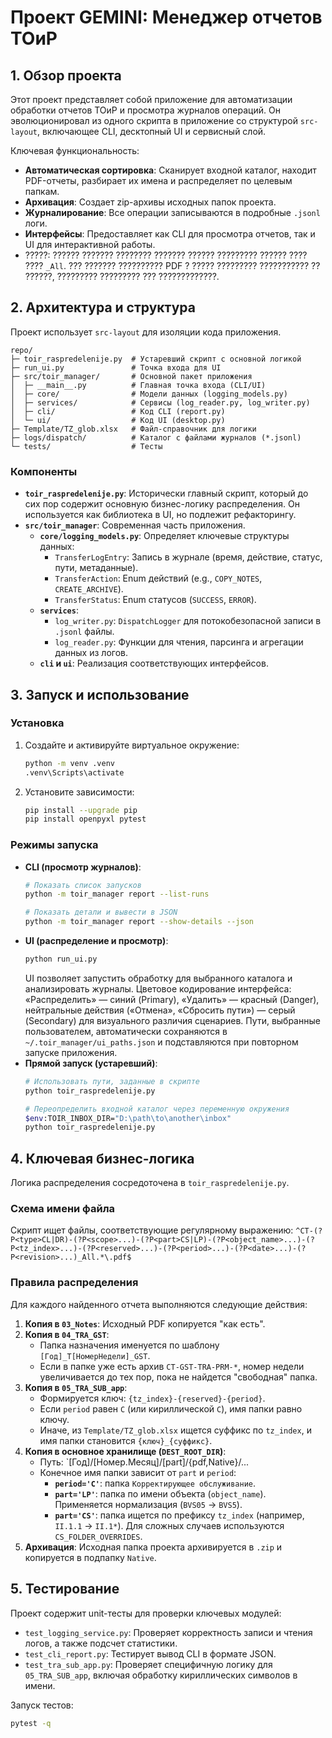 # Проект GEMINI: Менеджер отчетов ТОиР

## 1. Обзор проекта

Этот проект представляет собой приложение для автоматизации обработки отчетов ТОиР и просмотра журналов операций. Он эволюционировал из одного скрипта в приложение со структурой `src-layout`, включающее CLI, десктопный UI и сервисный слой.

Ключевая функциональность:
- **Автоматическая сортировка**: Сканирует входной каталог, находит PDF-отчеты, разбирает их имена и распределяет по целевым папкам.
- **Архивация**: Создает zip-архивы исходных папок проекта.
- **Журналирование**: Все операции записываются в подробные `.jsonl` логи.
- **Интерфейсы**: Предоставляет как CLI для просмотра отчетов, так и UI для интерактивной работы.
- ?????: ?????? ??????? ???????? ??????? ?????? ????????? ?????? ???? ???? `_All`. ??? ??????? ?????????? PDF ? ????? ????????? ??????????? ?? ??????, ????????? ????????? ??? ?????????????.

## 2. Архитектура и структура

Проект использует `src-layout` для изоляции кода приложения.

```
repo/
├─ toir_raspredelenije.py  # Устаревший скрипт с основной логикой
├─ run_ui.py               # Точка входа для UI
├─ src/toir_manager/       # Основной пакет приложения
│  ├─ __main__.py          # Главная точка входа (CLI/UI)
│  ├─ core/                # Модели данных (logging_models.py)
│  ├─ services/            # Сервисы (log_reader.py, log_writer.py)
│  ├─ cli/                 # Код CLI (report.py)
│  └─ ui/                  # Код UI (desktop.py)
├─ Template/TZ_glob.xlsx   # Файл-справочник для логики
├─ logs/dispatch/          # Каталог с файлами журналов (*.jsonl)
└─ tests/                  # Тесты
```

### Компоненты
- **`toir_raspredelenije.py`**: Исторически главный скрипт, который до сих пор содержит основную бизнес-логику распределения. Он используется как библиотека в UI, но подлежит рефакторингу.
- **`src/toir_manager`**: Современная часть приложения.
    - **`core/logging_models.py`**: Определяет ключевые структуры данных:
        - `TransferLogEntry`: Запись в журнале (время, действие, статус, пути, метаданные).
        - `TransferAction`: Enum действий (e.g., `COPY_NOTES`, `CREATE_ARCHIVE`).
        - `TransferStatus`: Enum статусов (`SUCCESS`, `ERROR`).
    - **`services`**:
        - `log_writer.py`: `DispatchLogger` для потокобезопасной записи в `.jsonl` файлы.
        - `log_reader.py`: Функции для чтения, парсинга и агрегации данных из логов.
    - **`cli` и `ui`**: Реализация соответствующих интерфейсов.

## 3. Запуск и использование

### Установка
1.  Создайте и активируйте виртуальное окружение:
    ```bash
    python -m venv .venv
    .venv\Scripts\activate
    ```
2.  Установите зависимости:
    ```bash
    pip install --upgrade pip
    pip install openpyxl pytest
    ```

### Режимы запуска
- **CLI (просмотр журналов)**:
  ```bash
  # Показать список запусков
  python -m toir_manager report --list-runs

  # Показать детали и вывести в JSON
  python -m toir_manager report --show-details --json
  ```
- **UI (распределение и просмотр)**:
  ```bash
  python run_ui.py
  ```
  UI позволяет запустить обработку для выбранного каталога и анализировать журналы.
  Цветовое кодирование интерфейса: «Распределить» — синий (Primary), «Удалить» — красный (Danger), нейтральные действия («Отмена», «Сбросить пути») — серый (Secondary) для визуального различия сценариев.
  Пути, выбранные пользователем, автоматически сохраняются в `~/.toir_manager/ui_paths.json` и подставляются при повторном запуске приложения.
- **Прямой запуск (устаревший)**:
  ```bash
  # Использовать пути, заданные в скрипте
  python toir_raspredelenije.py

  # Переопределить входной каталог через переменную окружения
  $env:TOIR_INBOX_DIR="D:\path\to\another\inbox"
  python toir_raspredelenije.py
  ```

## 4. Ключевая бизнес-логика

Логика распределения сосредоточена в `toir_raspredelenije.py`.

### Схема имени файла
Скрипт ищет файлы, соответствующие регулярному выражению:
`^CT-(?P<type>CL|DR)-(?P<scope>...)-(?P<part>CS|LP)-(?P<object_name>...)-(?P<tz_index>...)-(?P<reserved>...)-(?P<period>...)-(?P<date>...)-(?P<revision>...)_All.*\.pdf$`

### Правила распределения
Для каждого найденного отчета выполняются следующие действия:
1.  **Копия в `03_Notes`**: Исходный PDF копируется "как есть".
2.  **Копия в `04_TRA_GST`**:
    - Папка назначения именуется по шаблону `[Год]_T[НомерНедели]_GST`.
    - Если в папке уже есть архив `CT-GST-TRA-PRM-*`, номер недели увеличивается до тех пор, пока не найдется "свободная" папка.
3.  **Копия в `05_TRA_SUB_app`**:
    - Формируется ключ: `{tz_index}-{reserved}-{period}`.
    - Если `period` равен `C` (или кириллической `С`), имя папки равно ключу.
    - Иначе, из `Template/TZ_glob.xlsx` ищется суффикс по `tz_index`, и имя папки становится `{ключ}_{суффикс}`.
4.  **Копия в основное хранилище (`DEST_ROOT_DIR`)**:
    - Путь: `[Год]/[Номер.Месяц]/[part]/{pdf,Native}/...
    - Конечное имя папки зависит от `part` и `period`:
        - **`period='C'`**: папка `Корректирующее обслуживание`.
        - **`part='LP'`**: папка по имени объекта (`object_name`). Применяется нормализация (`BVS05` -> `BVS5`).
        - **`part='CS'`**: папка ищется по префиксу `tz_index` (например, `II.1.1` -> `II.1*`). Для сложных случаев используются `CS_FOLDER_OVERRIDES`.
5.  **Архивация**: Исходная папка проекта архивируется в `.zip` и копируется в подпапку `Native`.

## 5. Тестирование

Проект содержит unit-тесты для проверки ключевых модулей:
- `test_logging_service.py`: Проверяет корректность записи и чтения логов, а также подсчет статистики.
- `test_cli_report.py`: Тестирует вывод CLI в формате JSON.
- `test_tra_sub_app.py`: Проверяет специфичную логику для `05_TRA_SUB_app`, включая обработку кириллических символов в имени.

Запуск тестов:
```bash
pytest -q
```
